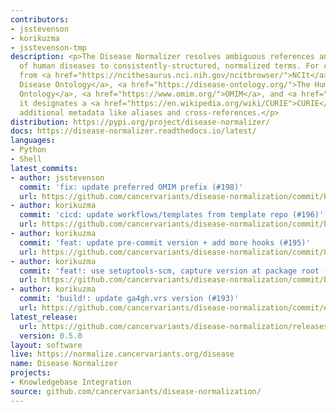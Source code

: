 ```yaml
---
contributors:
- jsstevenson
- korikuzma
- jsstevenson-tmp
description: <p>The Disease Normalizer resolves ambiguous references and descriptions
  of human diseases to consistently-structured, normalized terms. For concepts extracted
  from <a href="https://ncithesaurus.nci.nih.gov/ncitbrowser/">NCIt</a>, <a href="https://mondo.monarchinitiative.org/">Mondo
  Disease Ontology</a>, <a href="https://disease-ontology.org/">The Human Disease
  Ontology</a>, <a href="https://www.omim.org/">OMIM</a>, and <a href="https://oncotree.info/#/home">OncoTree</a>,
  it designates a <a href="https://en.wikipedia.org/wiki/CURIE">CURIE</a>, and provides
  additional metadata like aliases and cross-references.</p>
distribution: https://pypi.org/project/disease-normalizer/
docs: https://disease-normalizer.readthedocs.io/latest/
languages:
- Python
- Shell
latest_commits:
- author: jsstevenson
  commit: 'fix: update preferred OMIM prefix (#198)'
  url: https://github.com/cancervariants/disease-normalization/commit/b43a2894474c57937779cde18e4c2217ff11d7c5
- author: korikuzma
  commit: 'cicd: update workflows/templates from template repo (#196)'
  url: https://github.com/cancervariants/disease-normalization/commit/bf11f7a28be26b804c002cc15ae08551be45dd86
- author: korikuzma
  commit: 'feat: update pre-commit version + add more hooks (#195)'
  url: https://github.com/cancervariants/disease-normalization/commit/81815861f25bfeb8c508329b5e44789c9198c45e
- author: korikuzma
  commit: 'feat!: use setuptools-scm, capture version at package root (#194)'
  url: https://github.com/cancervariants/disease-normalization/commit/b45d2b4f7cb0fffdbbf32450b9b9f9b51e72ab23
- author: korikuzma
  commit: 'build!: update ga4gh.vrs version (#193)'
  url: https://github.com/cancervariants/disease-normalization/commit/e294926df1ffd5074ea0a7ea82a3edc3d64e877a
latest_release:
  url: https://github.com/cancervariants/disease-normalization/releases/tag/0.5.0
  version: 0.5.0
layout: software
live: https://normalize.cancervariants.org/disease
name: Disease Normalizer
projects:
- Knowledgebase Integration
source: github.com/cancervariants/disease-normalization/
---
```


